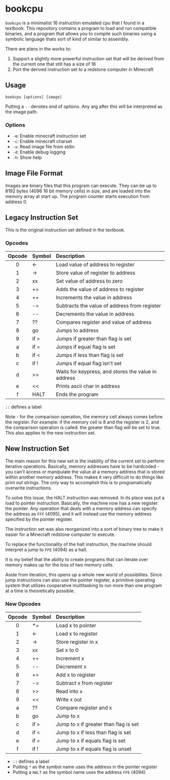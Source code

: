 # bookcpu

`bookcpu` is a minimalist 16 instruction emulated cpu that I found in a
textbook. This repository contains a program to load and run compatible
binaries, and a program that allows you to compile such binaries using a
symbolic language thats sort of kind of similar to assembly.

There are plans in the works to:

1. Support a slightly more powerful instruction set that will be derived from
   the current one that still has a size of 16
2. Port the derived instruction set to a redstone computer in Minecraft

## Usage
`bookcpu [options] [image]`

Putting a `--` denotes end of options. Any arg after this will be interpreted as
the image path.

### Options
- `-m`: Enable minecraft instruction set
- `-c`: Enable minecraft charset
- `-x`: Read image file from stdin
- `-d`: Enable debug logging
- `-h`: Show help

## Image File Format
Images are binary files that this program can execute. They can be up to 8192
bytes (4096 16 bit memory cells) in size, and are loaded into the memory array
at start up. The program counter starts execution from address 0.

## Legacy Instruction Set
This is the original instruction set defined in the textbook.

### Opcodes

| Opcode | Symbol | Description
| :----: | :----- | :----------
| 0      | <-     | Load value of address to register
| 1      | ->     | Store value of register to address
| 2      | xx     | Set value of address to zero
| 3      | +=     | Adds the value of address to register
| 4      | ++     | Increments the value in address
| 5      | -=     | Subtracts the value of address from register
| 6      | --     | Decrements the value in address
| 7      | ??     | Compares register and value of address
| 8      | go     | Jumps to address
| 9      | if >   | Jumps if greater than flag is set
| a      | if =   | Jumps if equal flag is set
| b      | if <   | Jumps if less than flag is set
| c      | if !   | Jumps if equal flag isn't set
| d      | >>     | Waits for keypress, and stores the value in address
| e      | <<     | Prints ascii char in address
| f      | HALT   | Ends the program

`::` defines a label

Note - for the comparison operation, the memory cell always comes before the
register. For example: if the memory cell is 8 and the register is 2, and the
comparison operation is called. the greater than flag will be set to true. This
also applies to the new instruction set.

## New Instruction Set
The main reason for this new set is the inability of the current set to perform
iterative operations. Basically, memory addresses have to be hardcoded - you
can't access or manipulate the value at a memory address that is stored within
another memory address. This makes it very difficult to do things like print out
strings. The only way to accomplish this is to programatically overwrite
instructions.

To solve this issue, the HALT instruction was removed. In its place was put a
load to pointer instruction. Basically, the machine now has a new register: the
pointer. Any operation that deals with a memory address can specify the address
as `FFF` (4095), and it will instead use the memory address specified by the
pointer register.

The instruction set was also reorganized into a sort of binary tree to make it
easier for a Minecraft redstone computer to execute.

To replace the functionality of the halt instruction, the machine should
interpret a jump to `FFE` (4094) as a halt.

It is my belief that the ability to create programs that can iterate over
memory makes up for the loss of two memory cells.

Aside from iteration, this opens up a whole new world of possibilites. Since
jump instructions can also use the pointer register, a primitive operating
system that utilizes cooperative multitasking to run more than one program at a
time is theoretically possible.

### New Opcodes

| Opcode | Symbol | Description
| :----: | :----- | :----------
| 0      | *=     | Load x to pointer
| 1      | <-     | Load x to register
| 2      | ->     | Store register in x
| 3      | xx     | Set x to 0
| 4      | ++     | Increment x
| 5      | --     | Decrement x
| 6      | +=     | Add x to register
| 7      | -=     | Subtract x from register
| 8      | >>     | Read into x
| 9      | <<     | Write x out
| a      | ??     | Compare register and x
| b      | go     | Jump to x
| c      | if >   | Jump to x if greater than flag is set
| d      | if <   | Jump to x if less than flag is set
| e      | if =   | Jump to x if equals flag is set
| f      | if !   | Jump to x if equals flag is unset

- `::` defines a label
- Putting `*` as the symbol name uses the address in the pointer register
- Putting a `HALT` as the symbol name uses the address `FFE` (4094)
